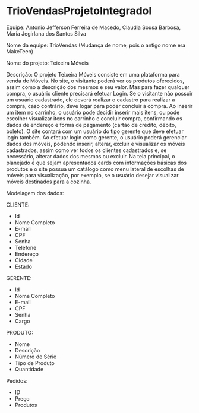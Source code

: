 # TrioVendasProjetoIntegradoI

Equipe: Antonio Jefferson Ferreira de Macedo, Claudia Sousa Barbosa, Maria Jegirlana dos Santos Silva 

Nome da equipe: TrioVendas (Mudança de nome, pois o antigo nome era MakeTeen) 

Nome do projeto: Teixeira Móveis 

Descrição: O projeto Teixeira Móveis consiste em uma plataforma para venda de Móveis. No site, o visitante poderá ver os produtos oferecidos, assim como a descrição dos mesmos e seu valor. Mas para fazer qualquer compra, o usuário cliente precisará efetuar Login. Se o visitante não possuir um usuário cadastrado, ele deverá realizar o cadastro para realizar a compra, caso contrário, deve logar para poder concluir a compra. Ao inserir um item no carrinho, o usuário pode decidir inserir mais itens, ou pode escolher visualizar itens no carrinho e concluir compra, confirmando os dados de endereço e forma de pagamento (cartão de crédito, débito, boleto). O site contará com um usuário do tipo gerente que deve efetuar login também. Ao efetuar login como gerente, o usuário poderá gerenciar dados dos móveis, podendo inserir, alterar, excluir e visualizar os móveis cadastrados, assim como ver todos os clientes cadastrados e, se necessário, alterar dados dos mesmos ou excluir. Na tela principal, o planejado é que sejam apresentados cards com informações básicas dos produtos e o site possua um catálogo como menu lateral de escolhas de móveis para visualização, por exemplo, se o usuário desejar visualizar móveis destinados para a cozinha.

Modelagem dos dados: 

CLIENTE: 
- Id 
- Nome Completo 
- E-mail 
- CPF 
- Senha 
- Telefone 
- Endereço 
- Cidade 
- Estado 

GERENTE: 
- Id 
- Nome Completo
- E-mail
- CPF
- Senha
- Cargo

PRODUTO:
- Nome
- Descrição
- Número de Série
- Tipo de Produto
- Quantidade

Pedidos:
- ID
- Preço
- Produtos
